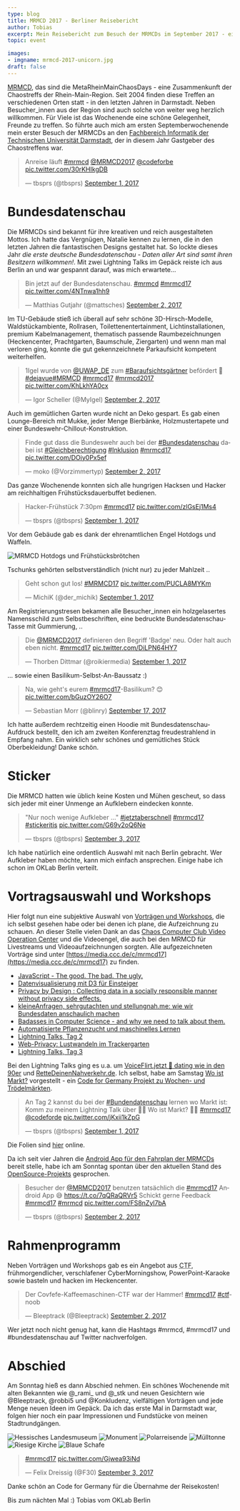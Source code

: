 ```yaml
---
type: blog
title: MRMCD 2017 - Berliner Reisebericht
author: Tobias
excerpt: Mein Reisebericht zum Besuch der MRMCDs im September 2017 - eine persönliche Zusammenfassung von drei Tagen Darmstadt.
topic: event

images:
- imgname: mrmcd-2017-unicorn.jpg
draft: false
---
```



[MRMCD](https://mrmcd.net), das sind die MetaRheinMainChaosDays - eine Zusammenkunft der Chaostreffs der Rhein-Main-Region. Seit 2004 finden diese Treffen an verschiedenen Orten statt - in den letzten Jahren in Darmstadt. Neben Besucher_innen aus der Region sind auch solche von weiter weg herzlich willkommen. Für Viele ist das Wochenende eine schöne Gelegenheit, Freunde zu treffen. So führte auch mich am ersten Septemberwochenende mein erster Besuch der MRMCDs an den [Fachbereich Informatik der Technischen Universität Darmstadt](http://www.openstreetmap.org/way/23116340), der in diesem Jahr Gastgeber des Chaostreffens war.

<blockquote class="twitter-tweet"><p lang="de" dir="ltr">Anreise läuft <a href="https://twitter.com/hashtag/mrmcd?src=hash">#mrmcd</a> <a href="https://twitter.com/MRMCD2017">@MRMCD2017</a> <a href="https://twitter.com/codeforbe">@codeforbe</a> <a href="https://t.co/30rKHIkgDB">pic.twitter.com/30rKHIkgDB</a></p>&mdash; tbsprs (@tbsprs) <a href="https://twitter.com/tbsprs/status/903509294716514304">September 1, 2017</a></blockquote> <script async src="//platform.twitter.com/widgets.js" charset="utf-8"></script>

# Bundesdatenschau

Die MRMCDs sind bekannt für ihre kreativen und reich ausgestalteten Mottos. Ich hatte das Vergnügen, Natalie kennen zu lernen, die in den letzten Jahren die fantastischen Designs gestaltet hat. So lockte dieses Jahr _die erste deutsche Bundesdatenschau - Daten aller Art sind samt ihren Besitzern willkommen!_. Mit zwei Lightning Talks im Gepäck reiste ich aus Berlin an und war gespannt darauf, was mich erwartete...

<blockquote class="twitter-tweet"><p lang="de" dir="ltr">Bin jetzt auf der Bundesdatenschau. <a href="https://twitter.com/hashtag/mrmcd?src=hash">#mrmcd</a> <a href="https://twitter.com/hashtag/mrmcd17?src=hash">#mrmcd17</a> <a href="https://t.co/4NTnwa1hh9">pic.twitter.com/4NTnwa1hh9</a></p>&mdash; Matthias Gutjahr (@mattsches) <a href="https://twitter.com/mattsches/status/903935619000410112">September 2, 2017</a></blockquote> <script async src="//platform.twitter.com/widgets.js" charset="utf-8"></script>

Im TU-Gebäude stieß ich überall auf sehr schöne 3D-Hirsch-Modelle, Waldstückambiente, Rollrasen, Toilettenentertainment, Lichtinstallationen, premium Kabelmanagement, thematisch passende Raumbezeichnungen (Heckencenter, Prachtgarten, Baumschule, Ziergarten) und wenn man mal verloren ging, konnte die gut gekennzeichnete Parkaufsicht kompetent weiterhelfen.

<blockquote class="twitter-tweet"><p lang="de" dir="ltr">1Igel wurde von <a href="https://twitter.com/UWAP_DE">@UWAP_DE</a> zum <a href="https://twitter.com/hashtag/Baraufsichtsg%C3%A4rtner?src=hash">#Baraufsichtsgärtner</a> befördert 🎉 <a href="https://twitter.com/hashtag/dejavue?src=hash">#dejavue</a><a href="https://twitter.com/hashtag/MRMCD?src=hash">#MRMCD</a> <a href="https://twitter.com/hashtag/mrmcd17?src=hash">#mrmcd17</a> <a href="https://twitter.com/hashtag/mrmcd2017?src=hash">#mrmcd2017</a> <a href="https://t.co/KhLkhYA0cx">pic.twitter.com/KhLkhYA0cx</a></p>&mdash; Igor Scheller (@MyIgel) <a href="https://twitter.com/MyIgel/status/904113317479927808">September 2, 2017</a></blockquote> <script async src="//platform.twitter.com/widgets.js" charset="utf-8"></script>

Auch im gemütlichen Garten wurde nicht an Deko gespart. Es gab einen Lounge-Bereich mit Mukke, jeder Menge Bierbänke, Holzmustertapete und einer Bundeswehr-Chillout-Konstruktion.

<blockquote class="twitter-tweet"><p lang="de" dir="ltr">Finde gut dass die Bundeswehr auch bei der <a href="https://twitter.com/hashtag/Bundesdatenschau?src=hash">#Bundesdatenschau</a> dabei ist <a href="https://twitter.com/hashtag/Gleichberechtigung?src=hash">#Gleichberechtigung</a> <a href="https://twitter.com/hashtag/Inklusion?src=hash">#Inklusion</a> <a href="https://twitter.com/hashtag/mrmcd17?src=hash">#mrmcd17</a> <a href="https://t.co/DOiy0Px5ef">pic.twitter.com/DOiy0Px5ef</a></p>&mdash; moko (@Vorzimmertyp) <a href="https://twitter.com/Vorzimmertyp/status/904009712701669376">September 2, 2017</a></blockquote> <script async src="//platform.twitter.com/widgets.js" charset="utf-8"></script>

Das ganze Wochenende konnten sich alle hungrigen Hacksen und Hacker am reichhaltigen Frühstücksdauerbuffet bedienen.

<blockquote class="twitter-tweet"><p lang="de" dir="ltr">Hacker-Frühstück 7:30pm <a href="https://twitter.com/hashtag/mrmcd17?src=hash">#mrmcd17</a> <a href="https://t.co/zlGsEj1Ms4">pic.twitter.com/zlGsEj1Ms4</a></p>&mdash; tbsprs (@tbsprs) <a href="https://twitter.com/tbsprs/status/903669961897500673">September 1, 2017</a></blockquote> <script async src="//platform.twitter.com/widgets.js" charset="utf-8"></script>

Vor dem Gebäude gab es dank der ehrenamtlichen Engel Hotdogs und Waffeln.

![MRMCD Hotdogs und Frühstücksbrötchen](/blog/mrmcd-2017-food.jpg)

Tschunks gehörten selbstverständlich (nicht nur) zu jeder Mahlzeit ..

<blockquote class="twitter-tweet"><p lang="de" dir="ltr">Geht schon gut los! <a href="https://twitter.com/hashtag/MRMCD17?src=hash">#MRMCD17</a> <a href="https://t.co/PUCLA8MYKm">pic.twitter.com/PUCLA8MYKm</a></p>&mdash; MichiK (@der_michik) <a href="https://twitter.com/der_michik/status/903636359805620226">September 1, 2017</a></blockquote> <script async src="//platform.twitter.com/widgets.js" charset="utf-8"></script>

Am Registrierungstresen bekamen alle Besucher_innen ein holzgelasertes Namensschild zum Selbstbeschriften, eine bedruckte Bundesdatenschau-Tasse mit Gummierung, ..

<blockquote class="twitter-tweet"><p lang="de" dir="ltr">Die <a href="https://twitter.com/MRMCD2017">@MRMCD2017</a> definieren den Begriff &#39;Badge&#39; neu. Oder halt auch eben nicht. <a href="https://twitter.com/hashtag/mrmcd17?src=hash">#mrmcd17</a> <a href="https://t.co/DiLPN64HY7">pic.twitter.com/DiLPN64HY7</a></p>&mdash; Thorben Dittmar (@roikiermedia) <a href="https://twitter.com/roikiermedia/status/903636336963452932">September 1, 2017</a></blockquote> <script async src="//platform.twitter.com/widgets.js" charset="utf-8"></script>

... sowie einen Basilikum-Selbst-An-Baussatz :)

<blockquote class="twitter-tweet"><p lang="de" dir="ltr">Na, wie geht&#39;s eurem <a href="https://twitter.com/hashtag/mrmcd17?src=hash">#mrmcd17</a>-Basilikum? 😊 <a href="https://t.co/bGuzOY26O7">pic.twitter.com/bGuzOY26O7</a></p>&mdash; Sebastian Morr (@blinry) <a href="https://twitter.com/blinry/status/909418669826039808">September 17, 2017</a></blockquote> <script async src="//platform.twitter.com/widgets.js" charset="utf-8"></script>

Ich hatte außerdem rechtzeitig einen Hoodie mit Bundesdatenschau-Aufdruck bestellt, den ich am zweiten Konferenztag freudestrahlend in Empfang nahm. Ein wirklich sehr schönes und gemütliches Stück Oberbekleidung! Danke schön.

# Sticker

Die MRMCD hatten wie üblich keine Kosten und Mühen gescheut, so dass sich jeder mit einer Unmenge an Aufklebern eindecken konnte.

<blockquote class="twitter-tweet"><p lang="de" dir="ltr">&quot;Nur noch wenige Aufkleber ...&quot; <a href="https://twitter.com/hashtag/jetztaberschnell?src=hash">#jetztaberschnell</a> <a href="https://twitter.com/hashtag/mrmcd17?src=hash">#mrmcd17</a> <a href="https://twitter.com/hashtag/stickeritis?src=hash">#stickeritis</a> <a href="https://t.co/G69v2oQ6Ne">pic.twitter.com/G69v2oQ6Ne</a></p>&mdash; tbsprs (@tbsprs) <a href="https://twitter.com/tbsprs/status/904286290916593664">September 3, 2017</a></blockquote> <script async src="//platform.twitter.com/widgets.js" charset="utf-8"></script>

Ich habe natürlich eine ordentlich Auswahl mit nach Berlin gebracht. Wer Aufkleber haben möchte, kann mich einfach ansprechen. Einige habe ich schon im OKLab Berlin verteilt.

# Vortragsauswahl und Workshops

Hier folgt nun eine subjektive Auswahl von [Vorträgen und Workshops](https://cfp.mrmcd.net/2017/schedule/), die ich selbst gesehen habe oder bei denen ich plane, die Aufzeichnung zu schauen. An dieser Stelle vielen Dank an das [Chaos Computer Club Video Operation Center](https://twitter.com/c3voc) und die Videoengel, die auch bei den MRMCD für Livestreams und Videoaufzeichnungen sorgten. Alle aufgezeichneten Vorträge sind unter [https://media.ccc.de/c/mrmcd17](https://media.ccc.de/c/mrmcd17) zu finden.

* [JavaScript - The good. The bad. The ugly.](https://cfp.mrmcd.net/2017/talk/JXN3UQ/)
* [Datenvisualisierung mit D3 für Einsteiger](https://cfp.mrmcd.net/2017/talk/K8P8EW/)
* [Privacy by Design : Collecting data in a socially responsible manner without privacy side effects.](https://media.ccc.de/v/7ZQPWK)
* [kleineAnfragen, sehrgutachten und stellungnah.me: wie wir Bundesdaten anschaulich machen](https://cfp.mrmcd.net/2017/talk/QL8FMK/)
* [Badasses in Computer Science - and why we need to talk about them.](https://cfp.mrmcd.net/2017/talk/VHLTSN/)
* [Automatisierte Pflanzenzucht und maschinelles Lernen](https://cfp.mrmcd.net/2017/talk/EFZ97G/)
* [Lightning Talks, Tag 2](https://cfp.mrmcd.net/2017/talk/FT7A7U/)
* [Web-Privacy: Lustwandeln im Trackergarten](https://cfp.mrmcd.net/2017/talk/DC9AG9/)
* [Lightning Talks, Tag 3](https://cfp.mrmcd.net/2017/talk/FFHJZL/)

Bei den Lightning Talks ging es u.a. um [VoiceFlirt.jetzt 💑 dating wie in den 90er](https://twitter.com/tbsprs/status/904082207488299009) und [RetteDeinenNahverkehr.de](https://rettedeinennahverkehr.de). Ich selbst, habe am Samstag [Wo ist Markt?](https://wo-ist-markt.de/) vorgestellt - ein [Code for Germany Projekt zu Wochen- und Trödelmärkten](https://codefor.de/projekte/2016-03-14-be-woistmarkt.html).

<blockquote class="twitter-tweet"><p lang="de" dir="ltr">An Tag 2 kannst du bei der <a href="https://twitter.com/hashtag/Bundendatenschau?src=hash">#Bundendatenschau</a> lernen wo Markt ist: Komm zu meinem Lightning Talk über 🍑🍊 Wo ist Markt? 🍈🥑 <a href="https://twitter.com/hashtag/mrmcd17?src=hash">#mrmcd17</a> <a href="https://twitter.com/codeforde">@codeforde</a> <a href="https://t.co/jKxii1kZpG">pic.twitter.com/jKxii1kZpG</a></p>&mdash; tbsprs (@tbsprs) <a href="https://twitter.com/tbsprs/status/903691798366834688">September 1, 2017</a></blockquote> <script async src="//platform.twitter.com/widgets.js" charset="utf-8"></script>

Die Folien sind [hier](https://www.slideshare.net/tobiaspreuss/wo-ist-markt-mrmcd-darmstadt-02092017) online.

Da ich seit vier Jahren die [Android App für den Fahrplan der MRMCDs](https://play.google.com/store/apps/details?id=info.metadude.android.mrmcd.schedule) bereit stelle, habe ich am Sonntag spontan über den aktuellen Stand des [OpenSource-Projekts](https://github.com/EventFahrplan/EventFahrplan) gesprochen.

<blockquote class="twitter-tweet"><p lang="de" dir="ltr">Besucher der <a href="https://twitter.com/MRMCD2017">@MRMCD2017</a> benutzen tatsächlich die <a href="https://twitter.com/hashtag/mrmcd17?src=hash">#mrmcd17</a> Android App 😅 <a href="https://t.co/7qQRaQRVr5">https://t.co/7qQRaQRVr5</a> Schickt gerne Feedback <a href="https://twitter.com/hashtag/mrmcd17?src=hash">#mrmcd17</a> <a href="https://twitter.com/hashtag/mrmcd?src=hash">#mrmcd</a> <a href="https://t.co/FS8nZyl7bA">pic.twitter.com/FS8nZyl7bA</a></p>&mdash; tbsprs (@tbsprs) <a href="https://twitter.com/tbsprs/status/903950762530795520">September 2, 2017</a></blockquote> <script async src="//platform.twitter.com/widgets.js" charset="utf-8"></script>

# Rahmenprogramm

Neben Vorträgen und Workshops gab es ein Angebot aus <abbr title="Capture the flag">CTF</abbr>, frühmorgendlicher, verschlafener CyberMorningshow, PowerPoint-Karaoke sowie basteln und hacken im Heckencenter.

<blockquote class="twitter-tweet"><p lang="de" dir="ltr">Der Covfefe-Kaffeemaschinen-CTF war der Hammer! <a href="https://twitter.com/hashtag/mrmcd17?src=hash">#mrmcd17</a> <a href="https://twitter.com/hashtag/ctf?src=hash">#ctf</a>-noob</p>&mdash; Bleeptrack (@Bleeptrack) <a href="https://twitter.com/Bleeptrack/status/904062445119053824">September 2, 2017</a></blockquote> <script async src="//platform.twitter.com/widgets.js" charset="utf-8"></script>

Wer jetzt noch nicht genug hat, kann die Hashtags #mrmcd, #mrmcd17 und #bundesdatenschau auf Twitter nachverfolgen.

# Abschied

Am Sonntag hieß es dann Abschied nehmen. Ein schönes Wochenende mit alten Bekannten wie @\_rami\_ und @\_stk und neuen Gesichtern wie @Bleeptrack, @robbi5 und @Konkludenz, vielfältigen Vorträgen und jede Menge neuen Ideen im Gepäck. Da ich das erste Mal in Darmstadt war, folgen hier noch ein paar Impressionen und Fundstücke von meinen Stadtrundgängen.

![Hessisches Landesmuseum](/blog/mrmcd-2017-darmstadt-museum.jpg)
![Monument](/blog/mrmcd-2017-darmstadt-monument.jpg)
![Polarreisende](/blog/mrmcd-2017-darmstadt-polar.jpg)
![Mülltonne](/blog/mrmcd-2017-darmstadt-trash.jpg)
![Riesige Kirche](/blog/mrmcd-2017-darmstadt-kirche.jpg)
![Blaue Schafe](/blog/mrmcd-2017-darmstadt-blue.jpg)

<blockquote class="twitter-tweet"><p lang="und" dir="ltr"><a href="https://twitter.com/hashtag/mrmcd17?src=hash">#mrmcd17</a> <a href="https://t.co/Gjwea93iNd">pic.twitter.com/Gjwea93iNd</a></p>&mdash; Felix Dreissig (@F30) <a href="https://twitter.com/F30/status/904349328894021632">September 3, 2017</a></blockquote> <script async src="//platform.twitter.com/widgets.js" charset="utf-8"></script>

Danke schön an Code for Germany für die Übernahme der Reisekosten!

Bis zum nächten Mal :) Tobias vom OKLab Berlin
